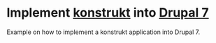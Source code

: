 Implement [konstrukt](http://konstrukt.dk) into [Drupal 7](http://drupal.org)
==

Example on how to implement a konstrukt application into Drupal 7.
